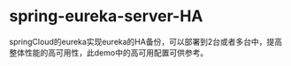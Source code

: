 # spring-eureka-server-HA

springCloud的eureka实现eureka的HA备份，可以部署到2台或者多台中，提高整体性能的高可用性，此demo中的高可用配置可供参考。
